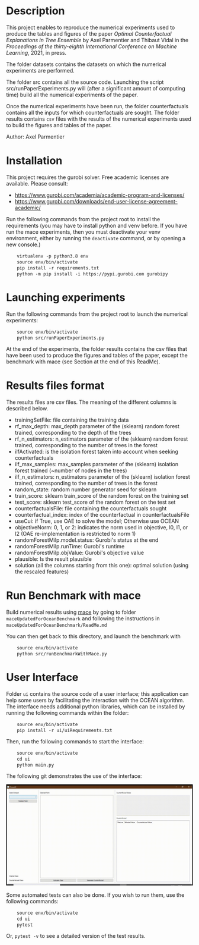 # Description

This project enables to reproduce the numerical experiments used to produce the tables and figures of the paper *Optimal Counterfactual Explanations in Tree Ensemble* by Axel Parmentier and Thibaut Vidal in the *Proceedings of the thirty-eighth International Conference on Machine Learning*, 2021, in press. 

The folder datasets contains the datasets on which the numerical experiments are performed.

The folder src contains all the source code. Launching the script src/runPaperExperiments.py will (after a significant amount of computing time) build all the numerical experiments of the paper.

Once the numerical experiments have been run, the folder counterfactuals contains all the inputs for which counterfactuals are sought. The folder results contains `csv` files with the results of the numerical experiments used to build the figures and tables of the paper.

Author: Axel Parmentier

# Installation

This project requires the gurobi solver. Free academic licenses are available. Please consult:

 - https://www.gurobi.com/academia/academic-program-and-licenses/
 - https://www.gurobi.com/downloads/end-user-license-agreement-academic/

Run the following commands from the project root to install the requirements (you may have to install python and venv before. If you have run the mace experiments, then you must deactivate your venv environment, either by running the `deactivate` command, or by opening a new console.)

```shell
    virtualenv -p python3.8 env
    source env/bin/activate
    pip install -r requirements.txt
    python -m pip install -i https://pypi.gurobi.com gurobipy
```

# Launching experiments

Run the following commands from the project root to launch the numerical experiments:

```shell
    source env/bin/activate
    python src/runPaperExperiments.py
```

At the end of the experiments, the folder results contains the csv files that have been used to produce the figures and tables of the paper, except the benchmark with mace (see Section at the end of this ReadMe).    

# Results files format

The results files are csv files. The meaning of the different columns is described below.

 - trainingSetFile: file containing the training data
 - rf_max_depth: max_depth parameter of the (sklearn) random forest trained, corresponding to the depth of the trees
 - rf_n_estimators: n_estimators parameter of the (sklearn) random forest trained, corresponding to the number of trees in the forest
 - ilfActivated: is the isolation forest taken into account when seeking counterfactuals
 - ilf_max_samples: max_samples parameter of the (sklearn) isolation forest trained (~number of nodes in the trees)
 - ilf_n_estimators:  n_estimators parameter of the (sklearn) isolation forest trained, corresponding to the number of trees in the forest
 - random_state: random number generator seed for sklearn
 - train_score: sklearn train_score of the random forest on the training set
 - test_score: sklearn test_score of the random forest on the test set
 - counterfactualsFile: file containing the counterfactuals sought
 - counterfactual_index: index of the counterfactual in counterfactualsFile
 - useCui: if True, use OAE to solve the model; Otherwise use OCEAN
 - objectiveNorm: 0, 1, or 2: indicates the norm used in objective, l0, l1, or l2 (OAE re-implementation is restricted to norm 1)
 - randomForestMilp.model.status: Gurobi's status at the end
 - randomForestMilp.runTime: Gurobi's runtime
 - randomForestMilp.objValue: Gurobi's objective value
 - plausible: Is the result plausible
 - solution (all the columns starting from this one): optimal solution (using the rescaled features)

# Run Benchmark with mace

Build numerical results using <a href="https://github.com/amirhk/mace">mace</a> by going to folder `maceUpdatedForOceanBenchmark` and following the instructions in `maceUpdatedForOceanBenchmark/ReadMe.md`

You can then get back to this directory, and launch the benchmark with

```shell
    source env/bin/activate
    python src/runBenchmarkWithMace.py
```
# User Interface

Folder `ui` contains the source code of a user interface; this application can help some users by facilitating the interaction with the OCEAN algorithm. The interface needs additional python libraries, which can be installed by running the following commands within the folder:

```shell
    source env/bin/activate
    pip install -r ui/uiRequirements.txt
```

Then, run the following commands to start the interface:

```shell
    source env/bin/activate
    cd ui
    python main.py
```

The following git demonstrates the use of the interface:

![](gif_v1.gif)

Some automated tests can also be done. If you wish to run them, use the following commands:

```shell
    source env/bin/activate
    cd ui
    pytest
```
Or, `pytest -v` to see a detailed version of the test results.

